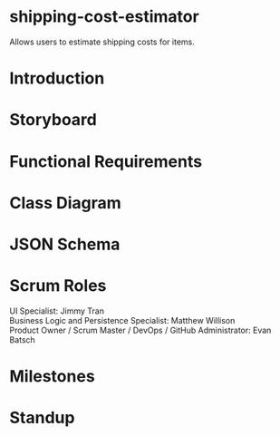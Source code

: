 # shipping-cost-estimator
Allows users to estimate shipping costs for items.

# Introduction

# Storyboard

# Functional Requirements

# Class Diagram

# JSON Schema

# Scrum Roles
UI Specialist: Jimmy Tran  
Business Logic and Persistence Specialist: Matthew Willison  
Product Owner / Scrum Master / DevOps / GitHub Administrator: Evan Batsch  

# Milestones

# Standup
